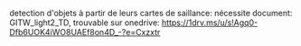 detection d'objets à partir de leurs cartes de saillance:
nécessite document: GITW_light2_TD, trouvable sur onedrive: https://1drv.ms/u/s!Agq0-Dfb6UOK4iWO8UAEf8on4D_-?e=Cxzxtr